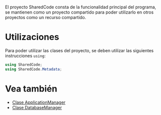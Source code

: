 El proyecto SharedCode consta de la funcionalidad principal del programa, se mantienen como un proyecto compartido para poder utilizarlo en otros proyectos como un recurso compartido.

# Utilizaciones

Para poder utilizar las clases del proyecto, se deben utilizar las siguientes instrucciones `using`:

``` csharp
using SharedCode;
using SharedCode.Metadata;
```

# Vea también
- [Clase ApplicationManager](/SharedCode/SharedCode.ApplicationManager)
- [Clase DatabaseManager]()